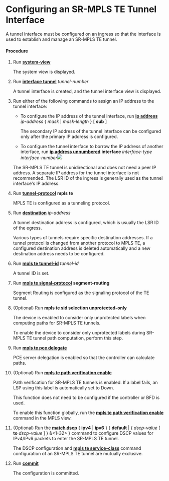 Configuring an SR-MPLS TE Tunnel Interface
==========================================

A tunnel interface must be configured on an ingress so that the interface is used to establish and manage an SR-MPLS TE tunnel.

#### Procedure

1. Run [**system-view**](cmdqueryname=system-view)
   
   
   
   The system view is displayed.
2. Run [**interface tunnel**](cmdqueryname=interface+tunnel) *tunnel-number*
   
   
   
   A tunnel interface is created, and the tunnel interface view is displayed.
3. Run either of the following commands to assign an IP address to the tunnel interface:
   
   
   * To configure the IP address of the tunnel interface, run [**ip address**](cmdqueryname=ip+address) *ip-address* { *mask* | *mask-length* } [ **sub** ]
     
     The secondary IP address of the tunnel interface can be configured only after the primary IP address is configured.
   * To configure the tunnel interface to borrow the IP address of another interface, run [**ip address unnumbered**](cmdqueryname=ip+address+unnumbered) **interface** *interface-type* *interface-number*![](../../../../public_sys-resources/note_3.0-en-us.png) 
   
   The SR-MPLS TE tunnel is unidirectional and does not need a peer IP address. A separate IP address for the tunnel interface is not recommended. The LSR ID of the ingress is generally used as the tunnel interface's IP address.
4. Run [**tunnel-protocol**](cmdqueryname=tunnel-protocol) **mpls** **te**
   
   
   
   MPLS TE is configured as a tunneling protocol.
5. Run [**destination**](cmdqueryname=destination) *ip-address*
   
   
   
   A tunnel destination address is configured, which is usually the LSR ID of the egress.
   
   Various types of tunnels require specific destination addresses. If a tunnel protocol is changed from another protocol to MPLS TE, a configured destination address is deleted automatically and a new destination address needs to be configured.
6. Run [**mpls te tunnel-id**](cmdqueryname=mpls+te+tunnel-id) *tunnel-id*
   
   
   
   A tunnel ID is set.
7. Run [**mpls te signal-protocol**](cmdqueryname=mpls+te+signal-protocol) **segment-routing**
   
   
   
   Segment Routing is configured as the signaling protocol of the TE tunnel.
8. (Optional) Run [**mpls te sid selection unprotected-only**](cmdqueryname=mpls+te+sid+selection+unprotected-only)
   
   
   
   The device is enabled to consider only unprotected labels when computing paths for SR-MPLS TE tunnels.
   
   
   
   To enable the device to consider only unprotected labels during SR-MPLS TE tunnel path computation, perform this step.
9. Run [**mpls te pce delegate**](cmdqueryname=mpls+te+pce+delegate)
   
   
   
   PCE server delegation is enabled so that the controller can calculate paths.
10. (Optional) Run [**mpls te path verification enable**](cmdqueryname=mpls+te+path+verification+enable)
    
    
    
    Path verification for SR-MPLS TE tunnels is enabled. If a label fails, an LSP using this label is automatically set to Down.
    
    This function does not need to be configured if the controller or BFD is used.
    
    To enable this function globally, run the [**mpls te path verification enable**](cmdqueryname=mpls+te+path+verification+enable) command in the MPLS view.
11. (Optional) Run the [**match dscp**](cmdqueryname=match+dscp) { **ipv4** | **ipv6** } { **default** | { *dscp-value* [ **to** *dscp-value* ] } &<1-32> } command to configure DSCP values for IPv4/IPv6 packets to enter the SR-MPLS TE tunnel.
    
    
    
    The DSCP configuration and [**mpls te service-class**](cmdqueryname=mpls+te+service-class) command configuration of an SR-MPLS TE tunnel are mutually exclusive.
12. Run [**commit**](cmdqueryname=commit)
    
    
    
    The configuration is committed.